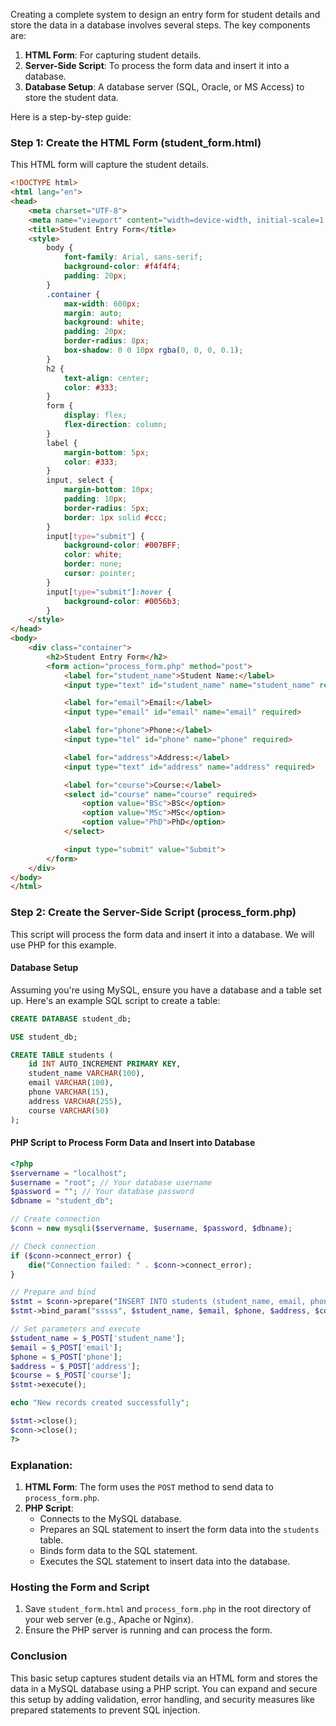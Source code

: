 Creating a complete system to design an entry form for student details and store the data in a database involves several steps. The key components are:

1. **HTML Form**: For capturing student details.
2. **Server-Side Script**: To process the form data and insert it into a database.
3. **Database Setup**: A database server (SQL, Oracle, or MS Access) to store the student data.

Here is a step-by-step guide:

### Step 1: Create the HTML Form (student_form.html)
This HTML form will capture the student details.

```html
<!DOCTYPE html>
<html lang="en">
<head>
    <meta charset="UTF-8">
    <meta name="viewport" content="width=device-width, initial-scale=1.0">
    <title>Student Entry Form</title>
    <style>
        body {
            font-family: Arial, sans-serif;
            background-color: #f4f4f4;
            padding: 20px;
        }
        .container {
            max-width: 600px;
            margin: auto;
            background: white;
            padding: 20px;
            border-radius: 8px;
            box-shadow: 0 0 10px rgba(0, 0, 0, 0.1);
        }
        h2 {
            text-align: center;
            color: #333;
        }
        form {
            display: flex;
            flex-direction: column;
        }
        label {
            margin-bottom: 5px;
            color: #333;
        }
        input, select {
            margin-bottom: 10px;
            padding: 10px;
            border-radius: 5px;
            border: 1px solid #ccc;
        }
        input[type="submit"] {
            background-color: #007BFF;
            color: white;
            border: none;
            cursor: pointer;
        }
        input[type="submit"]:hover {
            background-color: #0056b3;
        }
    </style>
</head>
<body>
    <div class="container">
        <h2>Student Entry Form</h2>
        <form action="process_form.php" method="post">
            <label for="student_name">Student Name:</label>
            <input type="text" id="student_name" name="student_name" required>

            <label for="email">Email:</label>
            <input type="email" id="email" name="email" required>

            <label for="phone">Phone:</label>
            <input type="tel" id="phone" name="phone" required>

            <label for="address">Address:</label>
            <input type="text" id="address" name="address" required>

            <label for="course">Course:</label>
            <select id="course" name="course" required>
                <option value="BSc">BSc</option>
                <option value="MSc">MSc</option>
                <option value="PhD">PhD</option>
            </select>

            <input type="submit" value="Submit">
        </form>
    </div>
</body>
</html>
```

### Step 2: Create the Server-Side Script (process_form.php)
This script will process the form data and insert it into a database. We will use PHP for this example.

#### Database Setup
Assuming you're using MySQL, ensure you have a database and a table set up. Here's an example SQL script to create a table:

```sql
CREATE DATABASE student_db;

USE student_db;

CREATE TABLE students (
    id INT AUTO_INCREMENT PRIMARY KEY,
    student_name VARCHAR(100),
    email VARCHAR(100),
    phone VARCHAR(15),
    address VARCHAR(255),
    course VARCHAR(50)
);
```

#### PHP Script to Process Form Data and Insert into Database

```php
<?php
$servername = "localhost";
$username = "root"; // Your database username
$password = ""; // Your database password
$dbname = "student_db";

// Create connection
$conn = new mysqli($servername, $username, $password, $dbname);

// Check connection
if ($conn->connect_error) {
    die("Connection failed: " . $conn->connect_error);
}

// Prepare and bind
$stmt = $conn->prepare("INSERT INTO students (student_name, email, phone, address, course) VALUES (?, ?, ?, ?, ?)");
$stmt->bind_param("sssss", $student_name, $email, $phone, $address, $course);

// Set parameters and execute
$student_name = $_POST['student_name'];
$email = $_POST['email'];
$phone = $_POST['phone'];
$address = $_POST['address'];
$course = $_POST['course'];
$stmt->execute();

echo "New records created successfully";

$stmt->close();
$conn->close();
?>
```

### Explanation:
1. **HTML Form**: The form uses the `POST` method to send data to `process_form.php`.
2. **PHP Script**: 
    - Connects to the MySQL database.
    - Prepares an SQL statement to insert the form data into the `students` table.
    - Binds form data to the SQL statement.
    - Executes the SQL statement to insert data into the database.

### Hosting the Form and Script
1. Save `student_form.html` and `process_form.php` in the root directory of your web server (e.g., Apache or Nginx).
2. Ensure the PHP server is running and can process the form.

### Conclusion
This basic setup captures student details via an HTML form and stores the data in a MySQL database using a PHP script. You can expand and secure this setup by adding validation, error handling, and security measures like prepared statements to prevent SQL injection.